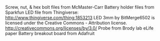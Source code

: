 Screw, nut, & hex bolt files from McMaster-Carr
Battery holder files from Sparkfun
LED file from Thingiverse: http://www.thingiverse.com/thing:1853213
	LED 3mm by BitMerge6502 is licensed under the Creative Commons - Attribution license. http://creativecommons.org/licenses/by/3.0/
Probe from Brody lab eLife paper
Battery breakout board from Adafruit